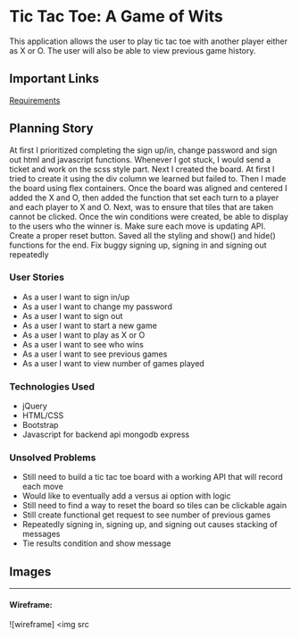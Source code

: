 # Tic Tac Toe: A Game of Wits

This application allows the user to play tic tac toe with another player either as X or O. The user will also be able to view previous game history.  

## Important Links
<a href="https://git.generalassemb.ly/ga-wdi-boston/game-project/blob/master/requirements.md">Requirements</a>

## Planning Story
At first I prioritized completing the sign up/in, change password and sign out html and javascript functions.  Whenever I got stuck, I would send a ticket and work on the scss style part.  Next I created the board. At first I tried to create it using the div column we learned but failed to. Then I made the board using flex containers.  Once the board was aligned and centered I added the X and O, then added the function that set each turn to a player and each player to X and O. Next, was to ensure that tiles that are taken cannot be clicked.  Once the win conditions were created, be able to display to the users who the winner is. Make sure each move is updating API.  Create a proper reset button.  Saved all the styling and show() and hide() functions for the end. Fix buggy signing up, signing in and signing out repeatedly

### User Stories

- As a user I want to sign in/up
- As a user I want to change my password
- As a user I want to sign out
- As a user I want to start a new game
- As a user I want to play as X or O
- As a user I want to see who wins
- As a user I want to see previous games
- As a user I want to view number of games played

### Technologies Used

- jQuery
- HTML/CSS
- Bootstrap
- Javascript
for backend api
mongodb
express

### Unsolved Problems

- Still need to build a tic tac toe board with a working API that will record each move
- Would like to eventually add a versus ai option with logic
- Still need to find a way to reset the board so tiles can be clickable again
- Still create functional get request to see number of previous games
- Repeatedly signing in, signing up, and signing out causes stacking of messages
- Tie results condition and show message

## Images

---

#### Wireframe:
![wireframe]
<img src
